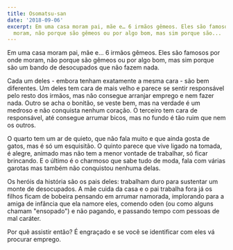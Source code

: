 ```yaml
---
title: Osomatsu-san
date: '2018-09-06'
excerpt: Em uma casa moram pai, mãe e… 6 irmãos gêmeos. Eles são famosos por onde
  moram, não porque são gêmeos ou por algo bom, mas sim porque são...
---
```




Em uma casa moram pai, mãe e… 6 irmãos gêmeos. Eles são famosos por onde moram, não porque são gêmeos ou por algo bom, mas sim porque são um bando de desocupados que não fazem nada.

Cada um deles - embora tenham exatamente a mesma cara - são bem diferentes. Um deles tem cara de mais velho e parece se sentir responsável pelo resto dos irmãos, mas não consegue arranjar emprego e nem fazer nada. Outro se acha o bonitão, se veste bem, mas na verdade é um medroso e não conquista nenhum coração. O terceiro tem cara de responsável, até consegue arrumar bicos, mas no fundo é tão ruim que nem os outros.

O quarto tem um ar de quieto, que não fala muito e que ainda gosta de gatos, mas é só um esquisitão. O quinto parece que vive ligado na tomada, é alegre, animado mas não tem a menor vontade de trabalhar, só ficar brincando. E o último é o charmoso que sabe tudo de moda, fala com várias garotas mas também não conquistou nenhuma delas.

Os heróis da história são os pais deles: trabalham duro para sustentar um monte de desocupados. A mãe cuida da casa e o pai trabalha fora já os filhos ficam de bobeira pensando em arrumar namorada, implorando para a amiga de infância que ela namore eles, comendo oden (ou como alguns chamam "ensopado") e não pagando, e passando tempo com pessoas de mal caráter.

Por quê assistir então? É engraçado e se você se identificar com eles vá procurar emprego.